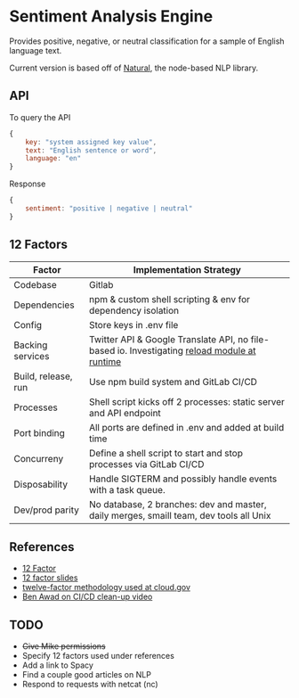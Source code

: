 # Sentiment Analysis Engine

Provides positive, negative, or neutral classification for a sample of  English language text.

Current version is based off of [Natural](https://github.com/NaturalNode/natural), the node-based NLP library.

## API
To query the API
```js
{
    key: "system assigned key value",
    text: "English sentence or word",
    language: "en"
}
```

Response
```js
{
    sentiment: "positive | negative | neutral"
}
```
## 12 Factors

|Factor| Implementation Strategy|
|---|---|
|Codebase|Gitlab|
|Dependencies|npm & custom shell scripting & env for dependency isolation|
|Config|Store keys in .env file|
|Backing services|Twitter API & Google Translate API, no file-based io. Investigating [reload module at runtime](https://stackoverflow.com/questions/26633901/reload-module-at-runtime)|
|Build, release, run|Use npm build system and GitLab CI/CD|
|Processes|Shell script kicks off 2 processes: static server and API endpoint|
|Port binding| All ports are defined in .env and added at build time|
|Concurreny | Define a shell script to start and stop processes via GitLab CI/CD|
|Disposability|Handle SIGTERM and possibly handle events with a task queue.|
|Dev/prod parity|No database, 2 branches: dev and master, daily merges, smaill team, dev tools all Unix|

## References
- [12 Factor](https://12factor.net/)
- [12 factor slides](https://peterlyons.com/twelve-factor-nodejs/#/16)
- [twelve-factor methodology used at cloud.gov](https://github.com/adborden/twelve-factor-nodejs)
- [Ben Awad on CI/CD clean-up video](https://www.youtube.com/watch?v=CYlUcIH3dPg)




## TODO
- ~~Give Mike permissions~~
- Specify 12 factors used under references
- Add a link to Spacy
- Find a couple good articles on NLP
- Respond to requests with netcat (nc)
